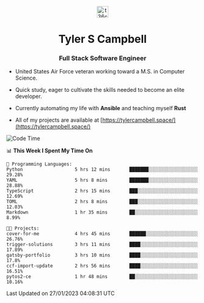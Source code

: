 <p align="center">
<a href="https://www.linkedin.com/in/t36campbell" target="blank"><img align="center" src="https://ik.imagekit.io/t36campbell/Portfolio/linkedin.png.original_m8bbGgPh6.png" alt="t36campbell" height="30" width="30" /></a>
</p>
<h1 align="center">Tyler S Campbell</h1>
<h3 align="center">Full Stack Software Engineer</h3>

* United States Air Force veteran working toward a M.S. in Computer Science.

* Quick study, eager to cultivate the skills needed to become an elite developer.

* Currently automating my life with **Ansible** and teaching myself **Rust**

* All of my projects are available at [https://tylercampbell.space/](https://tylercampbell.space/)

<!--START_SECTION:waka-->
![Code Time](http://img.shields.io/badge/Code%20Time-2%2C122%20hrs%2021%20mins-blue)

📊 **This Week I Spent My Time On** 

```text
💬 Programming Languages: 
Python                   5 hrs 12 mins       ███████░░░░░░░░░░░░░░░░░░   29.28% 
YAML                     5 hrs 8 mins        ███████░░░░░░░░░░░░░░░░░░   28.88% 
TypeScript               2 hrs 15 mins       ███░░░░░░░░░░░░░░░░░░░░░░   12.69% 
TOML                     2 hrs 8 mins        ███░░░░░░░░░░░░░░░░░░░░░░   12.03% 
Markdown                 1 hr 35 mins        ██░░░░░░░░░░░░░░░░░░░░░░░   8.99%

🐱‍💻 Projects: 
cover-for-me             4 hrs 45 mins       ██████░░░░░░░░░░░░░░░░░░░   26.76% 
trigger-solutions        3 hrs 11 mins       ████░░░░░░░░░░░░░░░░░░░░░   17.89% 
gatsby-portfolio         3 hrs 10 mins       ████░░░░░░░░░░░░░░░░░░░░░   17.8% 
ccf-import-update        2 hrs 56 mins       ████░░░░░░░░░░░░░░░░░░░░░   16.51% 
pytos2-ce                1 hr 48 mins        ██░░░░░░░░░░░░░░░░░░░░░░░   10.16%

```


 Last Updated on 27/01/2023 04:08:31 UTC
<!--END_SECTION:waka-->
